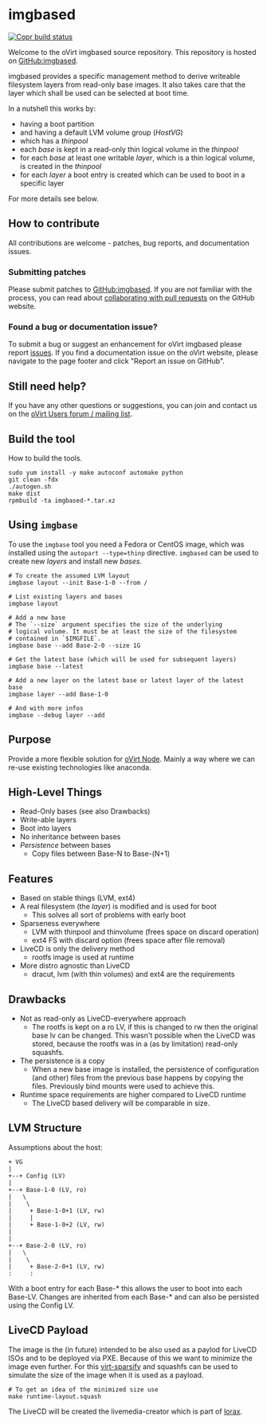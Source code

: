 # imgbased

[![Copr build status](https://copr.fedorainfracloud.org/coprs/ovirt/ovirt-master-snapshot/package/imgbased/status_image/last_build.png)](https://copr.fedorainfracloud.org/coprs/ovirt/ovirt-master-snapshot/package/imgbased/)

Welcome to the oVirt imgbased source repository. This repository is hosted on [GitHub:imgbased](https://github.com/oVirt/imgbased).

imgbased provides a specific management method to derive writeable filesystem
layers from read-only base images.
It also takes care that the layer which shall be used can be selected at boot
time.

In a nutshell this works by:
 * having a boot partition
 * and having a default LVM volume group (*HostVG*)
 * which has a *thinpool*
 * each *base* is kept in a read-only thin logical volume in the *thinpool*
 * for each *base* at least one writable *layer*, which is a thin logical
   volume, is created in the *thinpool*
 * for each *layer* a boot entry is created which can be used to boot in a
   specific layer

For more details see below.


## How to contribute

All contributions are welcome - patches, bug reports, and documentation issues.

### Submitting patches

Please submit patches to [GitHub:imgbased](https://github.com/oVirt/imgbased). If you are not familiar with the process, you can read about [collaborating with pull requests](https://docs.github.com/en/pull-requests/collaborating-with-pull-requests/proposing-changes-to-your-work-with-pull-requests) on the GitHub website.

### Found a bug or documentation issue?

To submit a bug or suggest an enhancement for oVirt imgbased please report [issues](https://github.com/oVirt/imgbased/issues). If you find a documentation issue on the oVirt website, please navigate to the page footer and click "Report an issue on GitHub".

## Still need help?

If you have any other questions or suggestions, you can join and contact us on the [oVirt Users forum / mailing list](https://lists.ovirt.org/admin/lists/users.ovirt.org/).



## Build the tool

How to build the tools.

    sudo yum install -y make autoconf automake python
    git clean -fdx
    ./autogen.sh
    make dist
    rpmbuild -ta imgbased-*.tar.xz



## Using `imgbase`

To use the `imgbase` tool you need a Fedora or CentOS image, which was
installed using the `autopart --type=thinp` directive.
`imgbased` can be used to create new *layers* and install new *bases*.

    # To create the assumed LVM layout
    imgbase layout --init Base-1-0 --from /

    # List existing layers and bases
    imgbase layout

    # Add a new base
    # The `--size` argument specifies the size of the underlying
    # logical volume. It must be at least the size of the filesystem
    # contained in `$IMGFILE`.
    imgbase base --add Base-2-0 --size 1G

    # Get the latest base (which will be used for subsequent layers)
    imgbase base --latest

    # Add a new layer on the latest base or latest layer of the latest base
    imgbase layer --add Base-1-0

    # And with more infos
    imgbase --debug layer --add


## Purpose

Provide a more flexible solution for [oVirt Node](http://www.ovirt.org/Node).
Mainly a way where we can re-use existing technologies like anaconda.


## High-Level Things

 * Read-Only bases (see also Drawbacks)
 * Write-able layers
 * Boot into layers
 * No inheritance between bases
 * *Persistence* between bases
    * Copy files between Base-N to Base-(N+1)


## Features

 * Based on stable things (LVM, ext4)
 * A real filesystem (the *layer*) is modified and is used for boot
    * This solves all sort of problems with early boot
 * Sparseness everywhere
    * LVM with thinpool and thinvolume (frees space on discard operation)
    * ext4 FS with discard option (frees space after file removal)
 * LiveCD is only the delivery method
    * rootfs image is used at runtime
 * More distro agnostic than LiveCD
    * dracut, lvm (with thin volumes) and ext4 are the requirements

## Drawbacks

 * Not as read-only as LiveCD-everywhere approach
    * The rootfs is kept on a ro LV, if this is changed to rw then the original
      base lv can be changed.
      This wasn't possible when the LiveCD was stored, because the rootfs was
      in a (as by limitation) read-only squashfs.
 * The persistence is a copy
    * When a new base image is installed, the persistence of configuration
      (and other) files from the previous base happens by copying the files.
      Previously bind mounts were used to achieve this.
 * Runtime space requirements are higher compared to LiveCD runtime
    * The LiveCD based delivery will be comparable in size.


## LVM Structure

Assumptions about the host:

    + VG
    |
    +--+ Config (LV)
    |
    +--+ Base-1-0 (LV, ro)
    |   \
    |    \
    |     + Base-1-0+1 (LV, rw)
    |     |
    |     + Base-1-0+2 (LV, rw)
    |
    |
    +--+ Base-2-0 (LV, ro)
    |   \
    |    \
    |     + Base-2-0+1 (LV, rw)
    :     :

With a boot entry for each Base-\* this allows the user to boot into each
Base-LV.
Changes are inherited from each Base-\* and can also be persisted using the
Config LV.


## LiveCD Payload

The image is the (in future) intended to be also used as a paylod for LiveCD
ISOs and to be deployed via PXE.
Because of this we want to minimize the image even further. For this
[virt-sparsify](http://libguestfs.org/virt-sparsify.1.html) and squashfs
can be used to simulate the size of the image when it is used as a payload.

    # To get an idea of the minimized size use
    make runtime-layout.squash

The LiveCD will be created the livemedia-creator which is part of
[lorax](https://git.fedorahosted.org/cgit/lorax.git/).
